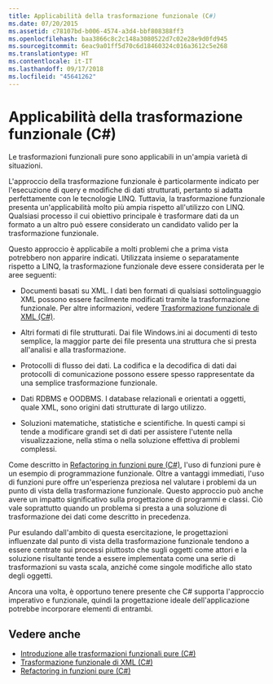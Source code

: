 ```yaml
---
title: Applicabilità della trasformazione funzionale (C#)
ms.date: 07/20/2015
ms.assetid: c78107bd-b006-4574-a3d4-bbf808388ff3
ms.openlocfilehash: baa3866c8c2c148a3080522d7c02e28e9d0fd945
ms.sourcegitcommit: 6eac9a01ff5d70c6d18460324c016a3612c5e268
ms.translationtype: HT
ms.contentlocale: it-IT
ms.lasthandoff: 09/17/2018
ms.locfileid: "45641262"
---
```

# <a name="applicability-of-functional-transformation-c"></a>Applicabilità della trasformazione funzionale (C#)
Le trasformazioni funzionali pure sono applicabili in un'ampia varietà di situazioni.  
  
 L'approccio della trasformazione funzionale è particolarmente indicato per l'esecuzione di query e modifiche di dati strutturati, pertanto si adatta perfettamente con le tecnologie LINQ. Tuttavia, la trasformazione funzionale presenta un'applicabilità molto più ampia rispetto all'utilizzo con LINQ. Qualsiasi processo il cui obiettivo principale è trasformare dati da un formato a un altro può essere considerato un candidato valido per la trasformazione funzionale.  
  
 Questo approccio è applicabile a molti problemi che a prima vista potrebbero non apparire indicati. Utilizzata insieme o separatamente rispetto a LINQ, la trasformazione funzionale deve essere considerata per le aree seguenti:  
  
-   Documenti basati su XML. I dati ben formati di qualsiasi sottolinguaggio XML possono essere facilmente modificati tramite la trasformazione funzionale. Per altre informazioni, vedere [Trasformazione funzionale di XML (C#)](../../../../csharp/programming-guide/concepts/linq/functional-transformation-of-xml.md).  
  
-   Altri formati di file strutturati. Dai file Windows.ini ai documenti di testo semplice, la maggior parte dei file presenta una struttura che si presta all'analisi e alla trasformazione.  
  
-   Protocolli di flusso dei dati. La codifica e la decodifica di dati dai protocolli di comunicazione possono essere spesso rappresentate da una semplice trasformazione funzionale.  
  
-   Dati RDBMS e OODBMS. I database relazionali e orientati a oggetti, quale XML, sono origini dati strutturate di largo utilizzo.  
  
-   Soluzioni matematiche, statistiche e scientifiche. In questi campi si tende a modificare grandi set di dati per assistere l'utente nella visualizzazione, nella stima o nella soluzione effettiva di problemi complessi.  
  
 Come descritto in [Refactoring in funzioni pure (C#)](../../../../csharp/programming-guide/concepts/linq/refactoring-into-pure-functions.md), l'uso di funzioni pure è un esempio di programmazione funzionale. Oltre a vantaggi immediati, l'uso di funzioni pure offre un'esperienza preziosa nel valutare i problemi da un punto di vista della trasformazione funzionale. Questo approccio può anche avere un impatto significativo sulla progettazione di programmi e classi. Ciò vale soprattutto quando un problema si presta a una soluzione di trasformazione dei dati come descritto in precedenza.  
  
 Pur esulando dall'ambito di questa esercitazione, le progettazioni influenzate dal punto di vista della trasformazione funzionale tendono a essere centrate sui processi piuttosto che sugli oggetti come attori e la soluzione risultante tende a essere implementata come una serie di trasformazioni su vasta scala, anziché come singole modifiche allo stato degli oggetti.  
  
 Ancora una volta, è opportuno tenere presente che C# supporta l'approccio imperativo e funzionale, quindi la progettazione ideale dell'applicazione potrebbe incorporare elementi di entrambi.  
  
## <a name="see-also"></a>Vedere anche

- [Introduzione alle trasformazioni funzionali pure (C#)](../../../../csharp/programming-guide/concepts/linq/introduction-to-pure-functional-transformations.md)  
- [Trasformazione funzionale di XML (C#)](../../../../csharp/programming-guide/concepts/linq/functional-transformation-of-xml.md)  
- [Refactoring in funzioni pure (C#)](../../../../csharp/programming-guide/concepts/linq/refactoring-into-pure-functions.md)
